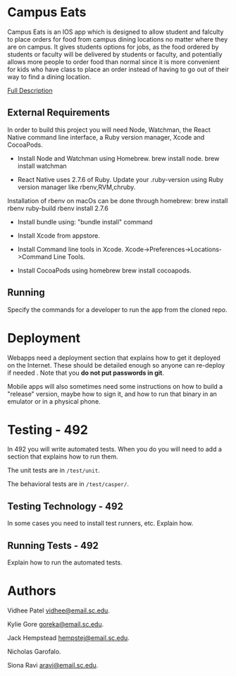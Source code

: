 # Campus Eats

Campus Eats is an IOS app which is designed to allow student and falculty to place orders for food from campus dining 
locations no matter where they are on campus. It gives students options for jobs, as the food ordered by students or 
faculty will be delivered by students or faculty, and potentially allows more people to order food than normal since it
is more convenient for kids who have class to place an order instead of having to go out of their way to find a dining 
location.

[Full Description](https://github.com/SCCapstone/CodersNotPosers/wiki/Project-Description)

## External Requirements

In order to build this project you will need Node, Watchman, the React Native command line interface, a Ruby version manager, Xcode and CocoaPods.

* Install Node and Watchman using Homebrew.
    brew install node.
    brew install watchman

* React Native uses 2.7.6 of Ruby. Update your .ruby-version using Ruby version manager like rbenv,RVM,chruby.

Installation of rbenv on macOs can be done through homebrew:
brew install rbenv ruby-build
rbenv install 2.7.6

* Install bundle using:
 "bundle install" command

* Install Xcode from appstore.
* Install Command line tools in Xcode. Xcode->Preferences->Locations->Command Line Tools.
* Install CocoaPods using homebrew
brew install cocoapods.

## Running

Specify the commands for a developer to run the app from the cloned repo.

# Deployment

Webapps need a deployment section that explains how to get it deployed on the 
Internet. These should be detailed enough so anyone can re-deploy if needed
. Note that you **do not put passwords in git**. 

Mobile apps will also sometimes need some instructions on how to build a
"release" version, maybe how to sign it, and how to run that binary in an
emulator or in a physical phone.


# Testing - 492

In 492 you will write automated tests. When you do you will need to add a 
section that explains how to run them.

The unit tests are in `/test/unit`.

The behavioral tests are in `/test/casper/`.

## Testing Technology - 492

In some cases you need to install test runners, etc. Explain how.

## Running Tests - 492

Explain how to run the automated tests.

# Authors

Vidhee Patel vidhee@email.sc.edu.

Kylie Gore goreka@email.sc.edu. 

Jack Hempstead hempstej@email.sc.edu.

Nicholas Garofalo. 

Siona Ravi aravi@email.sc.edu.
